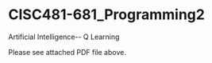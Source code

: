 # CISC481-681_Programming2
Artificial Intelligence-- Q Learning

Please see attached PDF file above.
